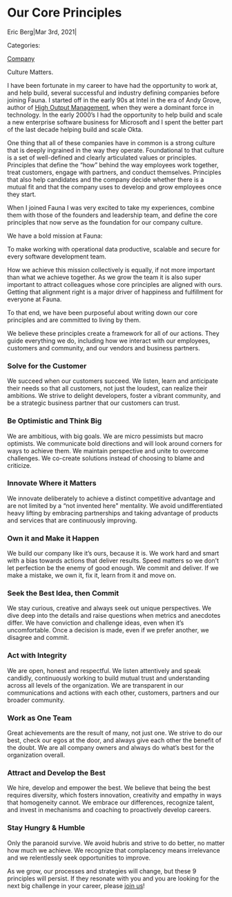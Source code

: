 # Our Core Principles

Eric Berg|Mar 3rd, 2021|

Categories:

[Company](https://fauna.com/blog?category=company)

Culture Matters.

I have been fortunate in my career to have had the opportunity to work at, and help build, several successful and industry defining companies before joining Fauna. I started off in the early 90s at Intel in the era of Andy Grove, author of [High Output Management](https://www.amazon.com/High-Output-Management-Andrew-Grove/dp/0679762884/ref=cm_cr_arp_d_product_top?ie=UTF8), when they were a dominant force in technology. In the early 2000’s I had the opportunity to help build and scale a new enterprise software business for Microsoft and I spent the better part of the last decade helping build and scale Okta.

One thing that all of these companies have in common is a strong culture that is deeply ingrained in the way they operate. Foundational to that culture is a set of well-defined and clearly articulated values or principles. Principles that define the “how” behind the way employees work together, treat customers, engage with partners, and conduct themselves. Principles that also help candidates and the company decide whether there is a mutual fit and that the company uses to develop and grow employees once they start.

When I joined Fauna I was very excited to take my experiences, combine them with those of the founders and leadership team, and define the core principles that now serve as the foundation for our company culture.

We have a bold mission at Fauna:

To make working with operational data productive, scalable and secure for every software development team.

How we achieve this mission collectively is equally, if not more important than what we achieve together. As we grow the team it is also super important to attract colleagues whose core principles are aligned with ours. Getting that alignment right is a major driver of happiness and fulfillment for everyone at Fauna.

To that end, we have been purposeful about writing down our core principles and are committed to living by them.

We believe these principles create a framework for all of our actions. They guide everything we do, including how we interact with our employees, customers and community, and our vendors and business partners.

### Solve for the Customer

We succeed when our customers succeed. We listen, learn and anticipate their needs so that all customers, not just the loudest, can realize their ambitions. We strive to delight developers, foster a vibrant community, and be a strategic business partner that our customers can trust.

### Be Optimistic and Think Big

We are ambitious, with big goals. We are micro pessimists but macro optimists. We communicate bold directions and will look around corners for ways to achieve them. We maintain perspective and unite to overcome challenges. We co-create solutions instead of choosing to blame and criticize.

### Innovate Where it Matters

We innovate deliberately to achieve a distinct competitive advantage and are not limited by a “not invented here" mentality. We avoid undifferentiated heavy lifting by embracing partnerships and taking advantage of products and services that are continuously improving.

### Own it and Make it Happen

We build our company like it’s ours, because it is. We work hard and smart with a bias towards actions that deliver results. Speed matters so we don’t let perfection be the enemy of good enough. We commit and deliver. If we make a mistake, we own it, fix it, learn from it and move on.

### Seek the Best Idea, then Commit

We stay curious, creative and always seek out unique perspectives. We dive deep into the details and raise questions when metrics and anecdotes differ. We have conviction and challenge ideas, even when it’s uncomfortable. Once a decision is made, even if we prefer another, we disagree and commit.

### Act with Integrity

We are open, honest and respectful. We listen attentively and speak candidly, continuously working to build mutual trust and understanding across all levels of the organization. We are transparent in our communications and actions with each other, customers, partners and our broader community.

### Work as One Team

Great achievements are the result of many, not just one. We strive to do our best, check our egos at the door, and always give each other the benefit of the doubt. We are all company owners and always do what’s best for the organization overall.

### Attract and Develop the Best

We hire, develop and empower the best. We believe that being the best requires diversity, which fosters innovation, creativity and empathy in ways that homogeneity cannot. We embrace our differences, recognize talent, and invest in mechanisms and coaching to proactively develop careers.

### Stay Hungry & Humble

Only the paranoid survive. We avoid hubris and strive to do better, no matter how much we achieve. We recognize that complacency means irrelevance and we relentlessly seek opportunities to improve.

As we grow, our processes and strategies will change, but these 9 principles will persist. If they resonate with you and you are looking for the next big challenge in your career, please [join us](https://fauna.com/careers#job-listings)!